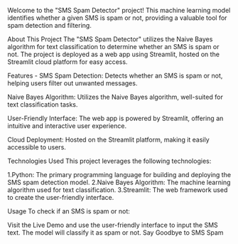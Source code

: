 Welcome to the "SMS Spam Detector" project! This machine learning model identifies whether a given SMS is spam or not, providing a valuable tool for spam detection and filtering.

About This Project
The "SMS Spam Detector" utilizes the Naive Bayes algorithm for text classification to determine whether an SMS is spam or not. The project is deployed as a web app using Streamlit, hosted on the Streamlit cloud platform for easy access.


Features - 
SMS Spam Detection: Detects whether an SMS is spam or not, helping users filter out unwanted messages.

Naive Bayes Algorithm: Utilizes the Naive Bayes algorithm, well-suited for text classification tasks.

User-Friendly Interface: The web app is powered by Streamlit, offering an intuitive and interactive user experience.

Cloud Deployment: Hosted on the Streamlit platform, making it easily accessible to users.

Technologies Used
This project leverages the following technologies:

1.Python: The primary programming language for building and deploying the SMS spam detection model.
2.Naive Bayes Algorithm: The machine learning algorithm used for text classification.
3.Streamlit: The web framework used to create the user-friendly interface.

Usage
To check if an SMS is spam or not:

Visit the Live Demo and use the user-friendly interface to input the SMS text. The model will classify it as spam or not.
Say Goodbye to SMS Spam
